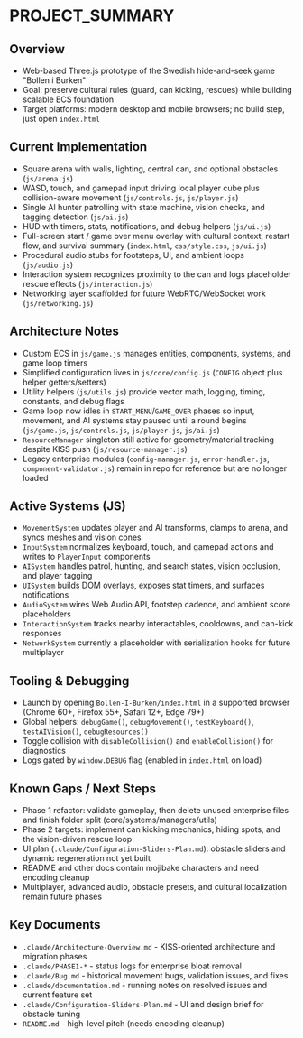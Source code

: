 # PROJECT_SUMMARY

## Overview
- Web-based Three.js prototype of the Swedish hide-and-seek game "Bollen i Burken"
- Goal: preserve cultural rules (guard, can kicking, rescues) while building scalable ECS foundation
- Target platforms: modern desktop and mobile browsers; no build step, just open `index.html`

## Current Implementation
- Square arena with walls, lighting, central can, and optional obstacles (`js/arena.js`)
- WASD, touch, and gamepad input driving local player cube plus collision-aware movement (`js/controls.js`, `js/player.js`)
- Single AI hunter patrolling with state machine, vision checks, and tagging detection (`js/ai.js`)
- HUD with timers, stats, notifications, and debug helpers (`js/ui.js`)
- Full-screen start / game over menu overlay with cultural context, restart flow, and survival summary (`index.html`, `css/style.css`, `js/ui.js`)
- Procedural audio stubs for footsteps, UI, and ambient loops (`js/audio.js`)
- Interaction system recognizes proximity to the can and logs placeholder rescue effects (`js/interaction.js`)
- Networking layer scaffolded for future WebRTC/WebSocket work (`js/networking.js`)

## Architecture Notes
- Custom ECS in `js/game.js` manages entities, components, systems, and game loop timers
- Simplified configuration lives in `js/core/config.js` (`CONFIG` object plus helper getters/setters)
- Utility helpers (`js/utils.js`) provide vector math, logging, timing, constants, and debug flags
- Game loop now idles in `START_MENU`/`GAME_OVER` phases so input, movement, and AI systems stay paused until a round begins (`js/game.js`, `js/controls.js`, `js/player.js`, `js/ai.js`)
- `ResourceManager` singleton still active for geometry/material tracking despite KISS push (`js/resource-manager.js`)
- Legacy enterprise modules (`config-manager.js`, `error-handler.js`, `component-validator.js`) remain in repo for reference but are no longer loaded

## Active Systems (JS)
- `MovementSystem` updates player and AI transforms, clamps to arena, and syncs meshes and vision cones
- `InputSystem` normalizes keyboard, touch, and gamepad actions and writes to `PlayerInput` components
- `AISystem` handles patrol, hunting, and search states, vision occlusion, and player tagging
- `UISystem` builds DOM overlays, exposes stat timers, and surfaces notifications
- `AudioSystem` wires Web Audio API, footstep cadence, and ambient score placeholders
- `InteractionSystem` tracks nearby interactables, cooldowns, and can-kick responses
- `NetworkSystem` currently a placeholder with serialization hooks for future multiplayer

## Tooling & Debugging
- Launch by opening `Bollen-I-Burken/index.html` in a supported browser (Chrome 60+, Firefox 55+, Safari 12+, Edge 79+)
- Global helpers: `debugGame()`, `debugMovement()`, `testKeyboard()`, `testAIVision()`, `debugResources()`
- Toggle collision with `disableCollision()` and `enableCollision()` for diagnostics
- Logs gated by `window.DEBUG` flag (enabled in `index.html` on load)

## Known Gaps / Next Steps
- Phase 1 refactor: validate gameplay, then delete unused enterprise files and finish folder split (core/systems/managers/utils)
- Phase 2 targets: implement can kicking mechanics, hiding spots, and the vision-driven rescue loop
- UI plan (`.claude/Configuration-Sliders-Plan.md`): obstacle sliders and dynamic regeneration not yet built
- README and other docs contain mojibake characters and need encoding cleanup
- Multiplayer, advanced audio, obstacle presets, and cultural localization remain future phases

## Key Documents
- `.claude/Architecture-Overview.md` - KISS-oriented architecture and migration phases
- `.claude/PHASE1-*` - status logs for enterprise bloat removal
- `.claude/Bug.md` - historical movement bugs, validation issues, and fixes
- `.claude/documentation.md` - running notes on resolved issues and current feature set
- `.claude/Configuration-Sliders-Plan.md` - UI and design brief for obstacle tuning
- `README.md` - high-level pitch (needs encoding cleanup)

